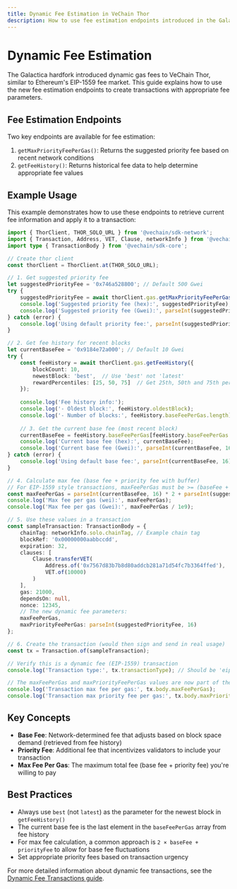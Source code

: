 ```yaml
---
title: Dynamic Fee Estimation in VeChain Thor
description: How to use fee estimation endpoints introduced in the Galactica hardfork
---
```


# Dynamic Fee Estimation

The Galactica hardfork introduced dynamic gas fees to VeChain Thor, similar to Ethereum's EIP-1559 fee market. This guide explains how to use the new fee estimation endpoints to create transactions with appropriate fee parameters.

## Fee Estimation Endpoints

Two key endpoints are available for fee estimation:

1. `getMaxPriorityFeePerGas()`: Returns the suggested priority fee based on recent network conditions
2. `getFeeHistory()`: Returns historical fee data to help determine appropriate fee values

## Example Usage

This example demonstrates how to use these endpoints to retrieve current fee information and apply it to a transaction:

```typescript { name=fee-estimation, category=example }
import { ThorClient, THOR_SOLO_URL } from '@vechain/sdk-network';
import { Transaction, Address, VET, Clause, networkInfo } from '@vechain/sdk-core';
import type { TransactionBody } from '@vechain/sdk-core';

// Create thor client
const thorClient = ThorClient.at(THOR_SOLO_URL);

// 1. Get suggested priority fee
let suggestedPriorityFee = '0x746a528800'; // Default 500 Gwei
try {
    suggestedPriorityFee = await thorClient.gas.getMaxPriorityFeePerGas();
    console.log('Suggested priority fee (hex):', suggestedPriorityFee);
    console.log('Suggested priority fee (Gwei):', parseInt(suggestedPriorityFee, 16) / 1e9);
} catch (error) {
    console.log('Using default priority fee:', parseInt(suggestedPriorityFee, 16) / 1e9, 'Gwei');
}

// 2. Get fee history for recent blocks
let currentBaseFee = '0x9184e72a000'; // Default 10 Gwei
try {
    const feeHistory = await thorClient.gas.getFeeHistory({
        blockCount: 10,
        newestBlock: 'best',  // Use 'best' not 'latest'
        rewardPercentiles: [25, 50, 75]  // Get 25th, 50th and 75th percentiles
    });
    
    console.log('Fee history info:');
    console.log('- Oldest block:', feeHistory.oldestBlock);
    console.log('- Number of blocks:', feeHistory.baseFeePerGas.length);
    
    // 3. Get the current base fee (most recent block)
    currentBaseFee = feeHistory.baseFeePerGas[feeHistory.baseFeePerGas.length - 1];
    console.log('Current base fee (hex):', currentBaseFee);
    console.log('Current base fee (Gwei):', parseInt(currentBaseFee, 16) / 1e9);
} catch (error) {
    console.log('Using default base fee:', parseInt(currentBaseFee, 16) / 1e9, 'Gwei');
}

// 4. Calculate max fee (base fee + priority fee with buffer)
// For EIP-1559 style transactions, maxFeePerGas must be >= (baseFee + priorityFee)
const maxFeePerGas = parseInt(currentBaseFee, 16) * 2 + parseInt(suggestedPriorityFee, 16);
console.log('Max fee per gas (wei):', maxFeePerGas);
console.log('Max fee per gas (Gwei):', maxFeePerGas / 1e9);

// 5. Use these values in a transaction
const sampleTransaction: TransactionBody = {
    chainTag: networkInfo.solo.chainTag, // Example chain tag
    blockRef: '0x00000000aabbccdd',
    expiration: 32,
    clauses: [
        Clause.transferVET(
            Address.of('0x7567d83b7b8d80addcb281a71d54fc7b3364ffed'),
            VET.of(10000)
        )
    ],
    gas: 21000,
    dependsOn: null,
    nonce: 12345,
    // The new dynamic fee parameters:
    maxFeePerGas,
    maxPriorityFeePerGas: parseInt(suggestedPriorityFee, 16)
};

// 6. Create the transaction (would then sign and send in real usage)
const tx = Transaction.of(sampleTransaction);

// Verify this is a dynamic fee (EIP-1559) transaction
console.log('Transaction type:', tx.transactionType); // Should be 'eip1559'

// The maxFeePerGas and maxPriorityFeePerGas values are now part of the transaction
console.log('Transaction max fee per gas:', tx.body.maxFeePerGas);
console.log('Transaction max priority fee per gas:', tx.body.maxPriorityFeePerGas);
```

## Key Concepts

- **Base Fee**: Network-determined fee that adjusts based on block space demand (retrieved from fee history)
- **Priority Fee**: Additional fee that incentivizes validators to include your transaction
- **Max Fee Per Gas**: The maximum total fee (base fee + priority fee) you're willing to pay

## Best Practices

- Always use `best` (not `latest`) as the parameter for the newest block in `getFeeHistory()`
- The current base fee is the last element in the `baseFeePerGas` array from fee history
- For max fee calculation, a common approach is `2 × baseFee + priorityFee` to allow for base fee fluctuations
- Set appropriate priority fees based on transaction urgency

For more detailed information about dynamic fee transactions, see the [Dynamic Fee Transactions guide](./dynamic-fee-transactions.md). 